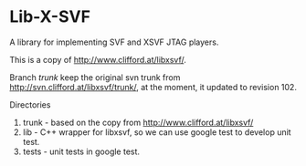 # Lib-X-SVF
A library for implementing SVF and XSVF JTAG players.

This is a copy of http://www.clifford.at/libxsvf/.

Branch _trunk_ keep the original svn trunk from http://svn.clifford.at/libxsvf/trunk/, at the moment, it updated to revision 102.

Directories

1. trunk - based on the copy from http://www.clifford.at/libxsvf/
2. lib   - C++ wrapper for libxsvf, so we can use google test to develop unit test.
3. tests - unit tests in google test.
